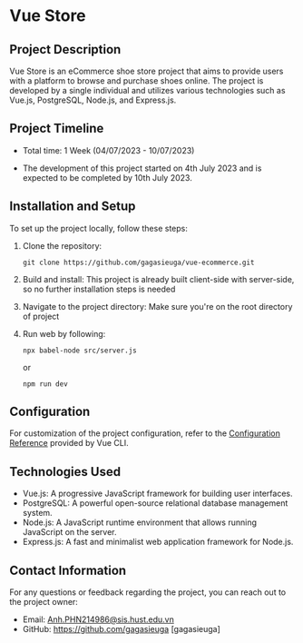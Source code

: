 # Vue Store

## Project Description

Vue Store is an eCommerce shoe store project that aims to provide users with a platform to browse and purchase shoes online. The project is developed by a single individual and utilizes various technologies such as Vue.js, PostgreSQL, Node.js, and Express.js.

## Project Timeline
- Total time: 1 Week (04/07/2023 - 10/07/2023) 

- The development of this project started on 4th July 2023 and is expected to be completed by 10th July 2023.

## Installation and Setup

To set up the project locally, follow these steps:

1. Clone the repository:
   ```
   git clone https://github.com/gagasieuga/vue-ecommerce.git
   ```
2. Build and install:
   This project is already built client-side with server-side, so no further installation steps is needed
   
2. Navigate to the project directory:
   Make sure you're on the root directory of project
   
4. Run web by following:
   ```
   npx babel-node src/server.js
   ```
   or
   ```
   npm run dev
   ```

## Configuration

For customization of the project configuration, refer to the [Configuration Reference](https://cli.vuejs.org/config/) provided by Vue CLI.

## Technologies Used

- Vue.js: A progressive JavaScript framework for building user interfaces.
- PostgreSQL: A powerful open-source relational database management system.
- Node.js: A JavaScript runtime environment that allows running JavaScript on the server.
- Express.js: A fast and minimalist web application framework for Node.js.

## Contact Information

For any questions or feedback regarding the project, you can reach out to the project owner:

- Email: Anh.PHN214986@sis.hust.edu.vn
- GitHub: https://github.com/gagasieuga [gagasieuga]
